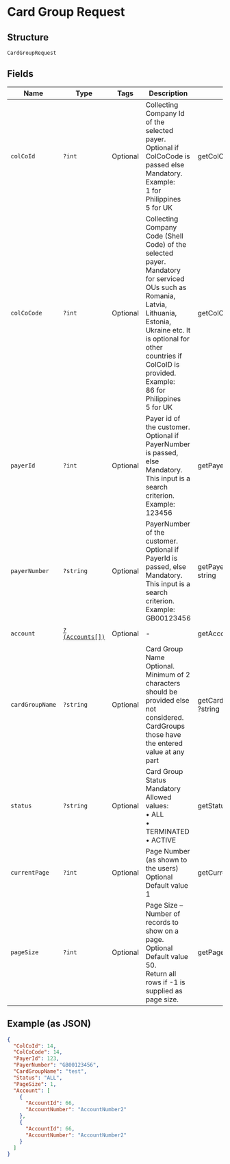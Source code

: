 
# Card Group Request

## Structure

`CardGroupRequest`

## Fields

| Name | Type | Tags | Description | Getter | Setter |
|  --- | --- | --- | --- | --- | --- |
| `colCoId` | `?int` | Optional | Collecting Company Id of the selected payer.<br>Optional if ColCoCode is passed else Mandatory.<br>Example:<br>1 for Philippines<br>5 for UK | getColCoId(): ?int | setColCoId(?int colCoId): void |
| `colCoCode` | `?int` | Optional | Collecting Company Code (Shell Code) of the selected payer.<br>Mandatory for serviced OUs such as Romania, Latvia, Lithuania, Estonia, Ukraine etc. It is optional for other countries if ColCoID is provided.<br>Example:<br>86 for Philippines<br>5 for UK | getColCoCode(): ?int | setColCoCode(?int colCoCode): void |
| `payerId` | `?int` | Optional | Payer id of the customer.<br>Optional if PayerNumber is passed, else Mandatory.<br>This input is a search criterion.<br>Example: 123456 | getPayerId(): ?int | setPayerId(?int payerId): void |
| `payerNumber` | `?string` | Optional | PayerNumber of the customer.<br>Optional if PayerId is passed, else Mandatory.<br>This input is a search criterion.<br>Example: GB00123456 | getPayerNumber(): ?string | setPayerNumber(?string payerNumber): void |
| `account` | [`?(Accounts[])`](../../doc/models/accounts.md) | Optional | - | getAccount(): ?array | setAccount(?array account): void |
| `cardGroupName` | `?string` | Optional | Card Group Name<br>Optional.<br>Minimum of 2 characters should be provided else not considered.<br>CardGroups those have the entered value at any part | getCardGroupName(): ?string | setCardGroupName(?string cardGroupName): void |
| `status` | `?string` | Optional | Card Group Status<br>Mandatory<br>Allowed values:<br>•	ALL<br>•	TERMINATED<br>•	ACTIVE | getStatus(): ?string | setStatus(?string status): void |
| `currentPage` | `?int` | Optional | Page Number (as shown to the users)<br>Optional<br>Default value 1 | getCurrentPage(): ?int | setCurrentPage(?int currentPage): void |
| `pageSize` | `?int` | Optional | Page Size – Number of records to show on a page.<br>Optional<br>Default value 50.<br>Return all rows if -1 is supplied as page size. | getPageSize(): ?int | setPageSize(?int pageSize): void |

## Example (as JSON)

```json
{
  "ColCoId": 14,
  "ColCoCode": 14,
  "PayerId": 123,
  "PayerNumber": "GB00123456",
  "CardGroupName": "test",
  "Status": "ALL",
  "PageSize": 1,
  "Account": [
    {
      "AccountId": 66,
      "AccountNumber": "AccountNumber2"
    },
    {
      "AccountId": 66,
      "AccountNumber": "AccountNumber2"
    }
  ]
}
```

